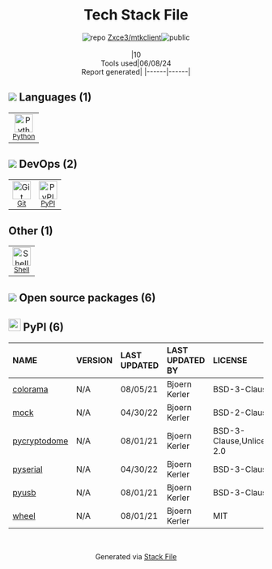 <!--
&lt;--- Readme.md Snippet without images Start ---&gt;
## Tech Stack
Zxce3/mtkclient is built on the following main stack:

- [Python](https://www.python.org) – Languages
- [Shell](https://en.wikipedia.org/wiki/Shell_script) – Shells

Full tech stack [here](/techstack.md)

&lt;--- Readme.md Snippet without images End ---&gt;

&lt;--- Readme.md Snippet with images Start ---&gt;
## Tech Stack
Zxce3/mtkclient is built on the following main stack:

- <img width='25' height='25' src='https://img.stackshare.io/service/993/pUBY5pVj.png' alt='Python'/> [Python](https://www.python.org) – Languages
- <img width='25' height='25' src='https://img.stackshare.io/service/4631/default_c2062d40130562bdc836c13dbca02d318205a962.png' alt='Shell'/> [Shell](https://en.wikipedia.org/wiki/Shell_script) – Shells

Full tech stack [here](/techstack.md)

&lt;--- Readme.md Snippet with images End ---&gt;
-->
<div align="center">

# Tech Stack File
![](https://img.stackshare.io/repo.svg "repo") [Zxce3/mtkclient](https://github.com/Zxce3/mtkclient)![](https://img.stackshare.io/public_badge.svg "public")
<br/><br/>
|10<br/>Tools used|06/08/24 <br/>Report generated|
|------|------|
</div>

## <img src='https://img.stackshare.io/languages.svg'/> Languages (1)
<table><tr>
  <td align='center'>
  <img width='36' height='36' src='https://img.stackshare.io/service/993/pUBY5pVj.png' alt='Python'>
  <br>
  <sub><a href="https://www.python.org">Python</a></sub>
  <br>
  <sub></sub>
</td>

</tr>
</table>

## <img src='https://img.stackshare.io/devops.svg'/> DevOps (2)
<table><tr>
  <td align='center'>
  <img width='36' height='36' src='https://img.stackshare.io/service/1046/git.png' alt='Git'>
  <br>
  <sub><a href="http://git-scm.com/">Git</a></sub>
  <br>
  <sub></sub>
</td>

<td align='center'>
  <img width='36' height='36' src='https://img.stackshare.io/service/12572/-RIWgodF_400x400.jpg' alt='PyPI'>
  <br>
  <sub><a href="https://pypi.org/">PyPI</a></sub>
  <br>
  <sub></sub>
</td>

</tr>
</table>

## Other (1)
<table><tr>
  <td align='center'>
  <img width='36' height='36' src='https://img.stackshare.io/service/4631/default_c2062d40130562bdc836c13dbca02d318205a962.png' alt='Shell'>
  <br>
  <sub><a href="https://en.wikipedia.org/wiki/Shell_script">Shell</a></sub>
  <br>
  <sub></sub>
</td>

</tr>
</table>


## <img src='https://img.stackshare.io/group.svg' /> Open source packages (6)</h2>

## <img width='24' height='24' src='https://img.stackshare.io/service/12572/-RIWgodF_400x400.jpg'/> PyPI (6)

|NAME|VERSION|LAST UPDATED|LAST UPDATED BY|LICENSE|VULNERABILITIES|
|:------|:------|:------|:------|:------|:------|
|[colorama](https://pypi.org/project/colorama)|N/A|08/05/21|Bjoern Kerler |BSD-3-Clause|N/A|
|[mock](https://pypi.org/project/mock)|N/A|04/30/22|Bjoern Kerler |BSD-2-Clause|N/A|
|[pycryptodome](https://pypi.org/project/pycryptodome)|N/A|08/01/21|Bjoern Kerler |BSD-3-Clause,Unlicense,Apache-2.0|N/A|
|[pyserial](https://pypi.org/project/pyserial)|N/A|04/30/22|Bjoern Kerler |BSD-3-Clause|N/A|
|[pyusb](https://pypi.org/project/pyusb)|N/A|08/01/21|Bjoern Kerler |BSD-3-Clause|N/A|
|[wheel](https://pypi.org/project/wheel)|N/A|08/01/21|Bjoern Kerler |MIT|N/A|

<br/>
<div align='center'>

Generated via [Stack File](https://github.com/marketplace/stack-file)
